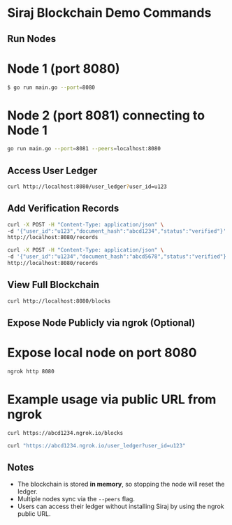 # Siraj Blockchain Demo Commands

##  Run Nodes

# Node 1 (port 8080)

```bash
$ go run main.go --port=8080
```

# Node 2 (port 8081) connecting to Node 1

```bash
go run main.go --port=8081 --peers=localhost:8080 
```
## Access User Ledger

```bash
curl http://localhost:8080/user_ledger?user_id=u123
```

## Add Verification Records

```bash
curl -X POST -H "Content-Type: application/json" \
-d '{"user_id":"u123","document_hash":"abcd1234","status":"verified"}' \
http://localhost:8080/records
```
```bash
curl -X POST -H "Content-Type: application/json" \
-d '{"user_id":"u1234","document_hash":"abcd5678","status":"verified"}' \
http://localhost:8080/records
```

## View Full Blockchain

```bash
curl http://localhost:8080/blocks
```

## Expose Node Publicly via ngrok (Optional)

# Expose local node on port 8080

```bash
ngrok http 8080
```

# Example usage via public URL from ngrok

```bash
curl https://abcd1234.ngrok.io/blocks
```

```bash
curl "https://abcd1234.ngrok.io/user_ledger?user_id=u123"
```

## Notes

- The blockchain is stored **in memory**, so stopping the node will reset the ledger.
- Multiple nodes sync via the `--peers` flag.
- Users can access their ledger without installing Siraj by using the ngrok public URL.

